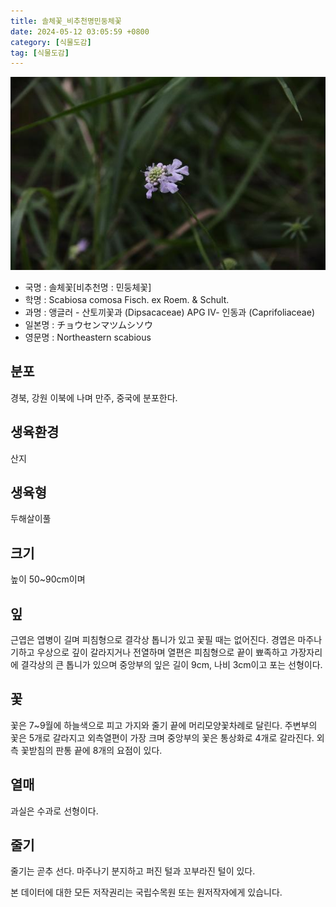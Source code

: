 ```yaml
---
title: 솔체꽃_비추천명민둥체꽃
date: 2024-05-12 03:05:59 +0800
category: [식물도감]
tag: [식물도감]
---
```




![솔체꽃[비추천명 : 민둥체꽃]](/assets/img/fileUpload/plants/basic/Dipsacaceae/Scabiosa/16935/16935_20160811173023675files_th2.jpg)
- 국명 : 솔체꽃[비추천명 : 민둥체꽃]
- 학명 : Scabiosa comosa Fisch. ex Roem. & Schult.
- 과명 : 앵글러 - 산토끼꽃과 (Dipsacaceae) APG Ⅳ- 인동과 (Caprifoliaceae)
- 일본명 : チョウセンマツムシソウ
- 영문명 : Northeastern scabious


## 분포
경북, 강원 이북에 나며 만주, 중국에 분포한다.
## 생육환경
산지
## 생육형
두해살이풀
## 크기
높이 50~90cm이며
## 잎
근엽은 엽병이 길며 피침형으로 결각상 톱니가 있고 꽃필 때는 없어진다. 경엽은 마주나기하고 우상으로 깊이 갈라지거나 전열하며 열편은 피침형으로 끝이 뾰족하고 가장자리에 결각상의 큰 톱니가 있으며 중앙부의 잎은 길이 9cm, 나비 3cm이고 포는 선형이다.
## 꽃
꽃은 7~9월에 하늘색으로 피고 가지와 줄기 끝에 머리모양꽃차례로 달린다. 주변부의 꽃은 5개로 갈라지고 외측열편이 가장 크며 중앙부의 꽃은 통상화로 4개로 갈라진다. 외측 꽃받침의 판통 끝에 8개의 요점이 있다.
## 열매
과실은 수과로 선형이다.
## 줄기
줄기는 곧추 선다. 마주나기 분지하고 퍼진 털과 꼬부라진 털이 있다.






본 데이터에 대한 모든 저작권리는 국립수목원 또는 원저작자에게 있습니다.
